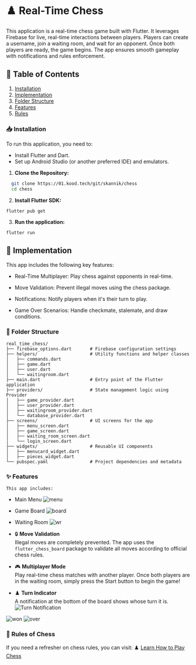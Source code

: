 # :chess_pawn: Real-Time Chess

This application is a real-time chess game built with Flutter. It leverages Firebase for live, real-time interactions between players. Players can create a username, join a waiting room, and wait for an opponent. Once both players are ready, the game begins. The app ensures smooth gameplay with notifications and rules enforcement.

## :bookmark_tabs: Table of Contents

1. [Installation](#inbox_tray-installation)
2. [Implementation](#hammer-implementation)
3. [Folder Structure](#file_folder-folder-structure)
4. [Features](#mag-for-auditors)
5. [Rules](#book-rules-of-chess)


### :inbox_tray: Installation

To run this application, you need to:
* Install Flutter and Dart.
* Set up Android Studio (or another preferred IDE) and emulators.

1. **Clone the Repository:**

 ```bash
   git clone https://01.kood.tech/git/skannik/chess
   cd chess
   ```

2. **Install Flutter SDK:**

 ```flutter pub get ```

3. **Run the application:**

```flutter run```

## :hammer: Implementation

This app includes the following key features:

* Real-Time Multiplayer: Play chess against opponents in real-time.

* Move Validation: Prevent illegal moves using the chess package.

* Notifications: Notify players when it's their turn to play.

* Game Over Scenarios: Handle checkmate, stalemate, and draw conditions.

### :file_folder: Folder Structure
```
real_time_chess/
├── firebase_options.dart       # Firebase configuration settings
├── helpers/                    # Utility functions and helper classes
│   ├── commands.dart
│   ├── game.dart
│   ├── user.dart
│   └── waitingroom.dart
├── main.dart                   # Entry point of the Flutter application
├── providers/                  # State management logic using Provider
│   ├── game_provider.dart
│   ├── user_provider.dart
│   ├── waitingroom_provider.dart
│   └── database_provider.dart
├── screens/                    # UI screens for the app
│   ├── menu_screen.dart
│   ├── game_screen.dart
│   ├── waiting_room_screen.dart
│   └── login_screen.dart
├── widgets/                    # Reusable UI components
│   ├── menucard_widget.dart
│   ├── pieces_widget.dart
└── pubspec.yaml                # Project dependencies and metadata 
```

### ✨ Features

`This app includes:`

 * Main Menu ![menu](/assets/images/menu.png)

 * Game Board ![board](/assets/images/board.png)

 * Waiting Room ![wr](/assets/images/wr.png)



- 🔒 **Move Validation**  
  Illegal moves are completely prevented. The app uses the `flutter_chess_board` package to validate all moves according to official chess rules.

- 🎮 **Multiplayer Mode**  
  Play real-time chess matches with another player. Once both players are in the waiting room, simply press the Start button to begin the game!

- ♟️ **Turn Indicator**  
  A notification at the bottom of the board shows whose turn it is.  
  ![Turn Notification](/assets/images/turn.png)

![won](/assets/images/won.png)  ![over](/assets/images/over.png)


### :book: Rules of Chess

If you need a refresher on chess rules, you can visit:
♟️ [Learn How to Play Chess](https://www.chess.com/learn-how-to-play-chess)



